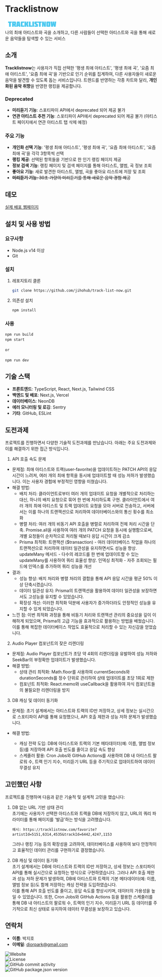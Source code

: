 # Tracklistnow

![Tracklistnow Logo](public/logo.png)  
나의 최애 아티스트와 곡을 소개하고, 다른 사람들이 선택한 아티스트와 곡을 통해 새로운 음악들을 탐색할 수 있는 서비스

## 소개

**Tracklistnow**는 사용자가 직접 선택한 '평생 최애 아티스트', '평생 최애 곡', '요즘 최애 아티스트', '요즘 최애 곡'을 기반으로 인기 순위를 집계하여, 다른 사용자들이 새로운 음악을 발견할 수 있도록 돕는 서비스입니다. 트렌드를 반영하는 각종 차트와 달리, **개인화된 음악 취향**을 반영한 랭킹을 제공합니다.

### Deprecated

- **미리듣기 기능**: 스포티파이 API에서 deprecated 되어 제공 불가
- **연관 아티스트 추천 기능**: 스포티파이 API에서 deprecated 되어 제공 불가 (아티스트 페이지에서 연관 아티스트 탭 삭제 예정)

### 주요 기능

- **개인화 선택 기능**: '평생 최애 아티스트', '평생 최애 곡', '요즘 최애 아티스트', '요즘 최애 곡'을 각각 3항목씩 선택
- **랭킹 제공**: 선택된 항목들을 기반으로 한 인기 랭킹 페이지 제공
- **정보 검색 기능**: 랭킹 페이지 및 검색 페이지를 통해 아티스트, 앨범, 곡 정보 조회
- **좋아요 기능**: 새로 발견한 아티스트, 앨범, 곡을 좋아요 리스트에 저장 및 조회
- ~~**미리듣기 기능**: 30초 가량의 미리듣기를 통해 새로운 음악 경험 제공~~

## 데모

[실제 배포 웹페이지](https://tracklistnow.com)

## 설치 및 사용 방법

### 요구사항

- Node.js v14 이상
- Git

### 설치

1. 레포지토리 클론
   ```bash
   git clone https://github.com/jihohub/track-list-now.git
   ```
2. 의존성 설치
   ```bash
   npm install
   ```

### 사용

```bash
npm run build
npm start

or

npm run dev
```

## 기술 스택

- **프론트엔드**: TypeScript, React, Next.js, Tailwind CSS
- **백엔드 및 배포**: Next.js, Vercel
- **데이터베이스**: NeonDB
- **에러 모니터링 및 로깅**: Sentry
- **기타**: GitHub, ESLint

## 도전과제

프로젝트를 진행하면서 다양한 기술적 도전과제를 만났습니다. 아래는 주요 도전과제와 이를 해결하기 위한 접근 방식입니다.

1. API 호출 속도 문제

- 문제점: 최애 아티스트와 트랙(user-favorite)을 업데이트하는 PATCH API의 응답 시간이 느려져, 여러 개의 최애 항목을 동시에 업데이트할 때 성능 저하가 발생했습니다. 이는 사용자 경험에 부정적인 영향을 미쳤습니다.
- 해결 방법:
  - 배치 처리: 클라이언트로부터 여러 개의 업데이트 요청을 개별적으로 처리하는 대신, 하나의 배치 요청으로 묶어 한 번에 처리하도록 구현. 클라이언트에서 여러 개의 최애 아티스트 및 트랙 업데이트 요청을 모아 서버로 전송하고, 서버에서는 이를 하나의 트랜잭션으로 처리하여 데이터베이스와의 통신 횟수를 최소화
  - 병렬 처리: 여러 개의 비동기 API 호출을 병렬로 처리하여 전체 처리 시간을 단축. Promise.all을 사용하여 여러 개의 PATCH 요청을 동시에 실행함으로써, 개별 요청들이 순차적으로 처리될 때보다 응답 시간이 크게 감소
  - Prisma 최적화: 트랜잭션 ($transaction) - 여러 데이터베이스 작업을 하나의 트랜잭션으로 처리하여 데이터 일관성을 유지하면서도 성능을 향상. updateMany 메서드 - 다수의 레코드를 한 번에 업데이트할 수 있는 updateMany를 사용하여 쿼리 효율성 향상. 인덱싱 최적화 - 자주 조회되는 필드에 인덱스를 추가하여 쿼리 성능을 개선
- 결과:
  - 성능 향상: 배치 처리와 병렬 처리의 결합을 통해 API 응답 시간을 평균 50% 이상 단축시켰습니다.
  - 데이터 일관성 유지: Prisma의 트랜잭션을 활용하여 데이터 일관성을 보장하면서도 고성능을 유지할 수 있었습니다.
  - 확장성 개선: 이러한 최적화 덕분에 사용자가 증가하더라도 안정적인 성능을 유지할 수 있게 되었습니다.
- 느낀 점: 이번 최적화 과정을 통해 비동기 처리와 트랜잭션 관리의 중요성을 깊이 이해하게 되었으며, Prisma의 고급 기능을 효과적으로 활용하는 방법을 배웠습니다. 이를 통해 복잡한 데이터베이스 작업도 효율적으로 처리할 수 있는 자신감을 얻었습니다.

2. Audio Player 컴포넌트의 잦은 리렌더링

- 문제점: Audio Player 컴포넌트가 초당 약 4회의 리렌더링을 유발하여 성능 저하와 SeekBar의 부정확한 업데이트가 발생했습니다.
- 해결 방법:
  - 상태 관리 최적화: Math.floor를 사용하여 currentSeconds와 durationSeconds를 정수 단위로 관리하여 상태 업데이트를 초당 1회로 제한
  - 컴포넌트 최적화: React.memo와 useCallback을 활용하여 자식 컴포넌트들의 불필요한 리렌더링을 방지

3. DB 캐싱 및 데이터 동기화

- 문제점: 초기 설계에서는 아티스트와 트랙의 ID만 저장하고, 상세 정보는 실시간으로 스포티파이 API를 통해 요청했으나, API 호출 제한과 성능 저하 문제가 발생했습니다.
- 해결 방법:

  - 캐싱 전략 도입: DB에 아티스트와 트랙의 기본 메타데이터(예: 이름, 앨범 정보 등)를 저장하여 API 호출 빈도를 줄이고 응답 속도 향상
  - 스케줄러 활용: Cron Jobs와 GitHub Actions를 사용하여 DB 내 아티스트 팔로워 수, 트랙 인기 지수, 미리듣기 URL 등을 주기적으로 업데이트하여 데이터 무결성 유지

## 고민했던 사항

프로젝트를 진행하며 다음과 같은 기술적 및 설계적 고민을 했습니다:

1. DB 없는 URL 기반 상태 관리  
   초기에는 사용자가 선택한 아티스트와 트랙을 DB에 저장하지 않고, URL의 쿼리 파라미터를 통해 페이지를 '발급'하는 방식을 고려했습니다.

   ```
   예시: https://tracklistnow.com/favorite?artistId=5151,6314,4535&trackId=6442,4247,1153
   ```

   그러나 랭킹 기능 등의 확장성을 고려하여, 데이터베이스를 사용하여 보다 안정적이고 효율적인 데이터 관리를 구현하기로 결정했습니다.

2. DB 캐싱 및 데이터 동기화  
   초기 설계에서는 DB에 아티스트와 트랙의 ID만 저장하고, 상세 정보는 스포티파이 API를 통해 실시간으로 요청하는 방식으로 구현하였습니다. 그러나 API 호출 제한과 성능 저하 문제가 발생하여, DB에 아티스트와 트랙의 기본 메타데이터(예: 이름, 앨범 정보 등)도 함께 저장하는 캐싱 전략을 도입하였습니다.  
   이를 통해 API 호출 빈도를 줄이고, 응답 속도를 향상시키며, 데이터의 가용성을 높일 수 있었습니다. 또한, Cron Jobs와 GitHub Actions 등을 활용한 스케줄러를 통해 DB 내 아티스트의 팔로워 수, 트랙의 인기 지수, 미리듣기 URL 등 데이터를 주기적으로 최신 상태로 유지하여 데이터 무결성을 보장하고 있습니다.

## 연락처

- **이름**: 박지호
- **이메일**: diorpark@gmail.com

![Website](https://img.shields.io/website?url=https%3A%2F%2Ftracklistnow.com)  
![License](https://img.shields.io/badge/license-MIT-blue.svg)  
![GitHub commit activity](https://img.shields.io/github/commit-activity/t/jihohub/track-list-now)  
![GitHub package.json version](https://img.shields.io/github/package-json/v/jihohub/track-list-now)
